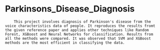 # Parkinsons_Disease_Diagnosis

        This project involves diagnosis of Parkinson's disease from the voice characteristics data of people. It reproduces the results fromt the given reference paper and applies other techniques like Random Forest, XGBoost and Neural Networks for classification. Results from all the methods were compared. It was observed that SVM and XGBoost methods are the most efficient in classifying the data.
